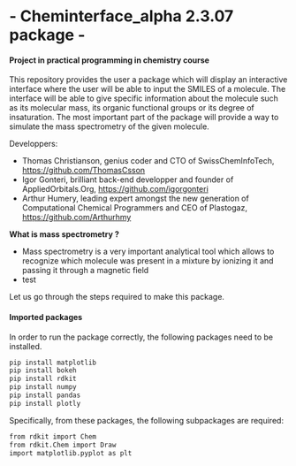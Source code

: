 # - Cheminterface_alpha 2.3.07 package -
#### Project in practical programming in chemistry course

This repository provides the user a package which will display an interactive interface where the user will be able to input the SMILES of a molecule. The interface will be able to give specific information about the molecule such as its molecular mass, its organic functional groups or its degree of insaturation. The most important part of the package will provide a way to simulate the mass spectrometry of the given molecule. 

Developpers:
- Thomas Christianson, genius coder and CTO of SwissChemInfoTech, https://github.com/ThomasCsson
- Igor Gonteri, brilliant back-end developper and founder of AppliedOrbitals.Org, https://github.com/igorgonteri
- Arthur Humery, leading expert amongst the new generation of Computational Chemical Programmers and CEO of Plastogaz, https://github.com/Arthurhmy

**What is mass spectrometry ?**
   - Mass spectrometry is a very important analytical tool which allows to recognize which molecule was present in a mixture by ionizing it and passing it through a magnetic field
   - test

Let us go through the steps required to make this package.

#### Imported packages

In order to run the package correctly, the following packages need to be installed.

```bash
pip install matplotlib
pip install bokeh
pip install rdkit
pip install numpy
pip install pandas
pip install plotly
```
Specifically, from these packages, the following subpackages are required:
```bash
from rdkit import Chem
from rdkit.Chem import Draw
import matplotlib.pyplot as plt
